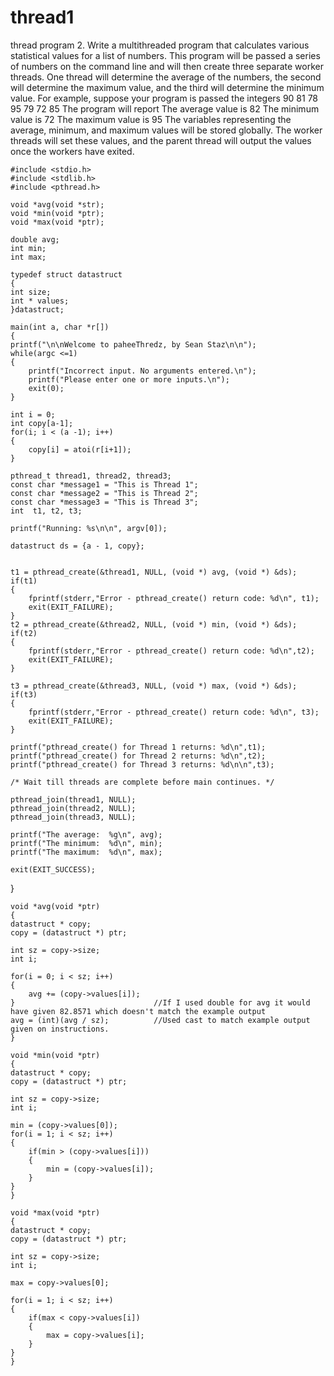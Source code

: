 # thread1
thread program
2.	Write a multithreaded program that calculates various statistical values for a list of numbers. This program will be passed a series of numbers on the command line and will then create three separate worker threads. One thread will determine the average of the numbers, the second will determine the maximum value, and the third will determine the minimum value. For example, suppose your program is passed the integers 
90 81 78 95 79 72 85
The program will report
The average value is 82
The minimum value is 72
The maximum value is 95 
The variables representing the average, minimum, and maximum values will be stored globally. The worker threads will set these values, and the parent thread will output the values once the workers have exited. 


    #include <stdio.h>
    #include <stdlib.h>
    #include <pthread.h>
 
    void *avg(void *str);
    void *min(void *ptr);
    void *max(void *ptr);

    double avg;        
    int min;
    int max;

    typedef struct datastruct
    {
    int size;
    int * values;
    }datastruct;

    main(int a, char *r[])
    {
	printf("\n\nWelcome to paheeThredz, by Sean Staz\n\n");
    while(argc <=1)
    {
        printf("Incorrect input. No arguments entered.\n");
        printf("Please enter one or more inputs.\n");
        exit(0);
	}
    
    int i = 0;
    int copy[a-1];
    for(i; i < (a -1); i++)
    {
        copy[i] = atoi(r[i+1]);
    }
        
    pthread_t thread1, thread2, thread3;
    const char *message1 = "This is Thread 1";
    const char *message2 = "This is Thread 2";
    const char *message3 = "This is Thread 3";
    int  t1, t2, t3;
 
    printf("Running: %s\n\n", argv[0]);
    
    datastruct ds = {a - 1, copy};
 
   
    t1 = pthread_create(&thread1, NULL, (void *) avg, (void *) &ds);
    if(t1)
    {
        fprintf(stderr,"Error - pthread_create() return code: %d\n", t1);
        exit(EXIT_FAILURE);
    }
    t2 = pthread_create(&thread2, NULL, (void *) min, (void *) &ds);
    if(t2)
    {
        fprintf(stderr,"Error - pthread_create() return code: %d\n",t2);
        exit(EXIT_FAILURE);
    }
     
    t3 = pthread_create(&thread3, NULL, (void *) max, (void *) &ds);
    if(t3)
    {
        fprintf(stderr,"Error - pthread_create() return code: %d\n", t3);
        exit(EXIT_FAILURE);
    }
 
    printf("pthread_create() for Thread 1 returns: %d\n",t1);
    printf("pthread_create() for Thread 2 returns: %d\n",t2);
    printf("pthread_create() for Thread 3 returns: %d\n\n",t3);
 
    /* Wait till threads are complete before main continues. */
 
    pthread_join(thread1, NULL);
    pthread_join(thread2, NULL);
    pthread_join(thread3, NULL);
 
    printf("The average:  %g\n", avg);
    printf("The minimum:  %d\n", min);
    printf("The maximum:  %d\n", max);
 
    exit(EXIT_SUCCESS);
}
 
    void *avg(void *ptr)
    {
    datastruct * copy;
    copy = (datastruct *) ptr;
    
    int sz = copy->size;
    int i;
    
    for(i = 0; i < sz; i++)
    {
        avg += (copy->values[i]);    
    }                               //If I used double for avg it would have given 82.8571 which doesn't match the example output
    avg = (int)(avg / sz);          //Used cast to match example output given on instructions.
    }

    void *min(void *ptr)
    {
    datastruct * copy;
    copy = (datastruct *) ptr;
    
    int sz = copy->size;
    int i;
    
    min = (copy->values[0]);
    for(i = 1; i < sz; i++)
    {
        if(min > (copy->values[i]))
        {
            min = (copy->values[i]);
        }
    }
    }

    void *max(void *ptr)
    {
    datastruct * copy;
    copy = (datastruct *) ptr;
    
    int sz = copy->size;
    int i;
    
    max = copy->values[0];
    
    for(i = 1; i < sz; i++)
    {
        if(max < copy->values[i])
        {
            max = copy->values[i];
        }
    }
    }
 
   
